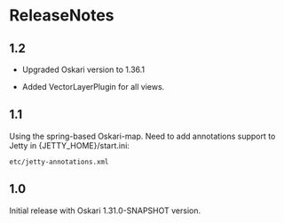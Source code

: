 # ReleaseNotes

## 1.2

- Upgraded Oskari version to 1.36.1

- Added VectorLayerPlugin for all views.

## 1.1

Using the spring-based Oskari-map. Need to add annotations support to Jetty in {JETTY_HOME}/start.ini:

    etc/jetty-annotations.xml

## 1.0

Initial release with Oskari 1.31.0-SNAPSHOT version.
